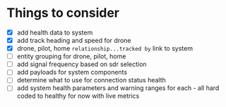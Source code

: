 # Things to consider
- [x] add health data to system
- [x] add track heading and speed for drone
- [x] drone, pilot, home `relationship...tracked by` link to system
- [ ] entity grouping for drone, pilot, home
- [ ] add signal frequency based on sdr selection
- [ ] add payloads for system components
- [ ] determine what to use for connection status health
- [ ] add system health parameters and warning ranges for each - all hard coded to healthy for now with live metrics
